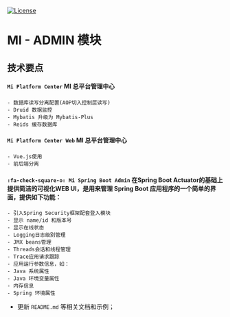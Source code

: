 [![License](https://img.shields.io/badge/license-MIT-blue.svg)](http://blog.csdn.net/fjnpysh)

# MI - ADMIN 模块  

## 技术要点

####  **`Mi Platform Center`**  MI 总平台管理中心
   
    - 数据库读写分离配置(AOP切入控制层读写)
    - Druid 数据监控
    - Mybatis 升级为 Mybatis-Plus
    - Reids 缓存数据库


####  **`Mi Platform Center Web`**  MI 总平台管理中心
   
    - Vue.js使用
    - 前后端分离


#### **` :fa-check-square-o: Mi Spring Boot Admin `**  在Spring Boot Actuator的基础上提供简洁的可视化WEB UI，是用来管理 Spring Boot 应用程序的一个简单的界面，提供如下功能：  
    - 引入Spring Security框架配套登入模块
    - 显示 name/id 和版本号
    - 显示在线状态
    - Logging日志级别管理
    - JMX beans管理
    - Threads会话和线程管理
    - Trace应用请求跟踪
    - 应用运行参数信息，如：
    - Java 系统属性
    - Java 环境变量属性
    - 内存信息
    - Spring 环境属性

    
- 更新 `README.md` 等相关文档和示例；
